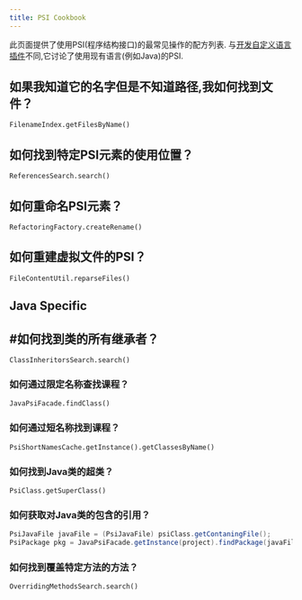 ```yaml
---
title: PSI Cookbook
---
```


此页面提供了使用PSI(程序结构接口)的最常见操作的配方列表.
与[开发自定义语言插件](/reference_guide/custom_language_support.md)不同,它讨论了使用现有语言(例如Java)的PSI.


## 如果我知道它的名字但是不知道路径,我如何找到文件？


`FilenameIndex.getFilesByName()`


## 如何找到特定PSI元素的使用位置？


`ReferencesSearch.search()`


## 如何重命名PSI元素？


`RefactoringFactory.createRename()`


## 如何重建虚拟文件的PSI？


`FileContentUtil.reparseFiles()`


##  Java Specific


## #如何找到类的所有继承者？


`ClassInheritorsSearch.search()`


### 如何通过限定名称查找课程？


`JavaPsiFacade.findClass()`


### 如何通过短名称找到课程？


`PsiShortNamesCache.getInstance().getClassesByName()`


### 如何找到Java类的超类？


`PsiClass.getSuperClass()`


### 如何获取对Java类的包含的引用？


```java
PsiJavaFile javaFile = (PsiJavaFile) psiClass.getContaningFile();
PsiPackage pkg = JavaPsiFacade.getInstance(project).findPackage(javaFile.getPackageName());
```

### 如何找到覆盖特定方法的方法？


`OverridingMethodsSearch.search()`


